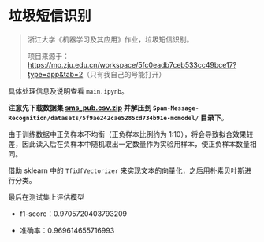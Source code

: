 # 垃圾短信识别

> 浙江大学《机器学习及其应用》作业，垃圾短信识别。
>
> 项目来源于：<https://mo.zju.edu.cn/workspace/5fc0eadb7ceb533cc49bce17?type=app&tab=2>（只有我自己的号能打开）

具体处理信息及说明查看 `main.ipynb`。

**注意先下载数据集 [sms_pub.csv.zip](https://wwe.lanzous.com/i3eFAk6r4cj) 并解压到 `Spam-Message-Recognition/datasets/5f9ae242cae5285cd734b91e-momodel/` 目录下**。

由于训练数据中正负样本不均衡（正负样本⽐例约为 1:10），将会导致拟合效果较差，因此读⼊后在负样本中随机取出⼀定数量作为实验⽤样本，使正负样本数量相同。

借助 sklearn 中的 `TfidfVectorizer` 来实现⽂本的向量化，之后用朴素贝叶斯进行分类。

最后在测试集上评估模型

- f1-score：0.9705720403793209 

- 准确率：0.969614655716993

